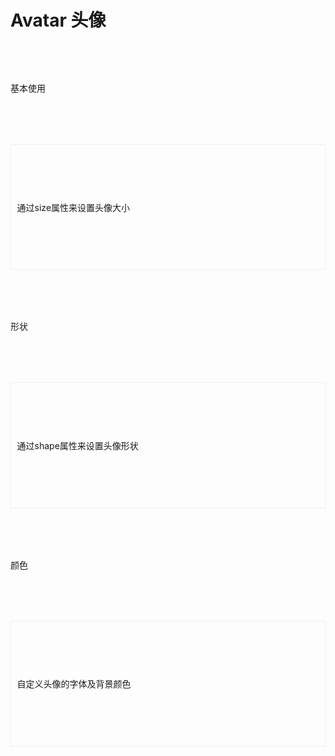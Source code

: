 # Avatar 头像 
<script setup>
import demo1 from './demo1.vue';
import demo2 from './demo2.vue';
import demo3 from './demo3.vue';
import DOC from '@/components/docview.vue';
import codeds from '@/components/codeds.vue';
const propDoc =  [
  [ "icon","大小","number/string","nember/large/default/small","default",],
  ["shap", "形状", "string", "circle/square", "circle"],
  ["src", "头像图片的资源地址", "string", "-", "-"],
  ["alt", "描述图像的文本", "string", "-", "-"],
];
</script>

<div class="avadoc1">基本使用</div>
<div class="avadoc2">
    <div class="avadoc1">通过size属性来设置头像大小</div>
    <demo1></demo1>
</div>
<Suspense><codeds compname="lavatar" demoname="demo1"></codeds></Suspense>

<div class="avadoc1">形状</div>
    <div class="avadoc2">
        <div class="avadoc1">通过shape属性来设置头像形状</div>
        <demo2></demo2>
    </div>
    <Suspense>
        <codeds compname="lavatar" demoname="demo2"></codeds>
    </Suspense>
</div>

<div class="avadoc1">颜色</div>
    <div class="avadoc2">
        <div class="avadoc1">自定义头像的字体及背景颜色</div>
        <demo3></demo3>
    </div>
    <Suspense>
        <codeds compname="lavatar" demoname="demo3"></codeds>
    </Suspense>
</div>

<div class="avadoc1">
    <DOC title="属性" type=prop :body="propDoc"></DOC>
</div>

<style>
.avadoc1{
    margin-top:2vh;
    margin-bottom:2vh;
  }
.avadoc2{
    display:"block";
    border:1px solid #f0f0f0;
    padding:1vw;
    margin-top:2vh;
}
</style>
